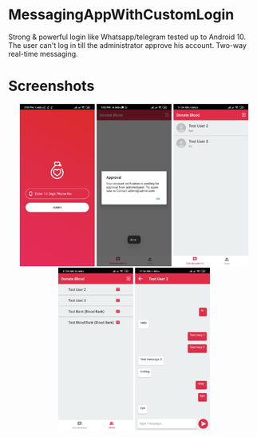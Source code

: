 # MessagingAppWithCustomLogin
Strong &amp; powerful login like Whatsapp/telegram tested up to Android 10. The user can't log in till the administrator approve his account. Two-way real-time messaging.



# Screenshots
<div align="center">
    <img src="https://github.com/iusama46/MessagingAppWithCustomLogin/blob/master/screens/Screenshot_2020-10-09-20-59-49-191_co.usam.donateblood.jpg" width="150px height="400px"</img> 
    <img src="https://github.com/iusama46/MessagingAppWithCustomLogin/blob/master/screens/Screenshot_2020-10-09-21-02-05-396_co.usam.donateblood.jpg" width="150px height="400px"</img> 
    <img src="https://github.com/iusama46/MessagingAppWithCustomLogin/blob/master/screens/Screenshot_2020-10-13-11-34-56-337_co.usam.donateblood.jpg" width="150px height="400px"</img> 
   <img src="https://github.com/iusama46/MessagingAppWithCustomLogin/blob/master/screens/Screenshot_2020-10-13-11-34-51-316_co.usam.donateblood.jpg" width="150px height="400px"</img> 
   <img src="https://github.com/iusama46/MessagingAppWithCustomLogin/blob/master/screens/Screenshot_2020-10-13-11-34-43-324_co.usam.donateblood.jpg" width="150px height="400px"</img> 
</div>


